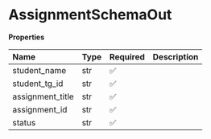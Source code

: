# AssignmentSchemaOut

**Properties**

| Name             | Type | Required | Description |
| :--------------- | :--- | :------- | :---------- |
| student_name     | str  | ✅       |             |
| student_tg_id    | str  | ✅       |             |
| assignment_title | str  | ✅       |             |
| assignment_id    | str  | ✅       |             |
| status           | str  | ✅       |             |

<!-- This file was generated by liblab | https://liblab.com/ -->
